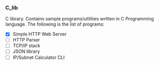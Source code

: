 ### C_lib
C library. Contains sample programs/utilities written in C Programming language. The following is the list of programs:
- [x] Simple HTTP Web Server
- [ ] HTTP Parser
- [ ] TCP/IP stack
- [ ] JSON library
- [ ] IP/Subnet Calculator CLI

